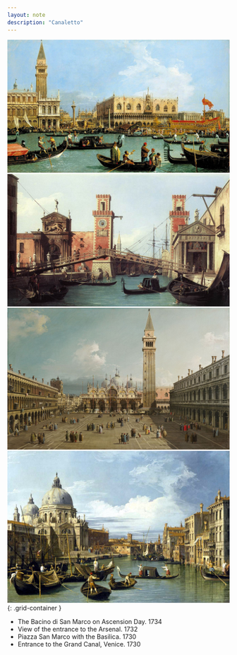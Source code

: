 ```yaml
---
layout: note
description: "Canaletto"
---
```


![The Bacino di San Marco on Ascension Day][1]
![View of the entrance to the Arsenal][2]
![Piazza San Marco with the Basilica][3]
![Entrance to the Grand Canal, Venice][4]
{: .grid-container }

- The Bacino di San Marco on Ascension Day. 1734
- View of the entrance to the Arsenal. 1732
- Piazza San Marco with the Basilica. 1730
- Entrance to the Grand Canal, Venice. 1730


[1]: /assets/images/notes/9/the-bacino-di-san-marco-on-ascension-day-canaletto.jpg
[2]: /assets/images/notes/9/view-of-the-entrance-to-the-arsenal-canaletto.jpg
[3]: /assets/images/notes/9/piazza-san-marco-with-the-basilica-canaletto.jpg
[4]: /assets/images/notes/9/entrance-to-the-grand-canal-venice-canaletto.jpg

